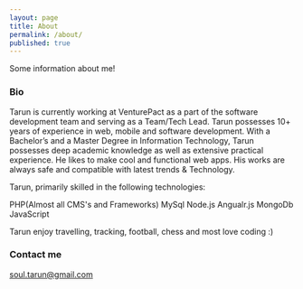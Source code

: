 ```yaml
---
layout: page
title: About
permalink: /about/
published: true
---
```


Some information about me!

### Bio

Tarun is currently working at VenturePact as a part of the software development team and serving as a Team/Tech Lead. Tarun possesses 10+ years of experience in web, mobile and software development. With a Bachelor’s and a Master Degree in Information Technology, Tarun possesses deep academic knowledge as well as extensive practical experience. He likes to make cool and functional web apps. His works are always safe and compatible with latest trends & Technology.


Tarun, primarily skilled in the following technologies:

PHP(Almost all CMS's and Frameworks)
MySql
Node.js
Angualr.js
MongoDb
JavaScript


Tarun enjoy travelling, tracking, football, chess and most love coding :)

### Contact me

[soul.tarun@gmail.com](mailto:soul.tarun@gmail.com)
